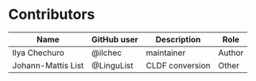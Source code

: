 # Contributors

Name | GitHub user | Description | Role
--- | --- | --- | ---
Ilya Chechuro | @ilchec | maintainer | Author
Johann-Mattis List | @LinguList | CLDF conversion | Other

